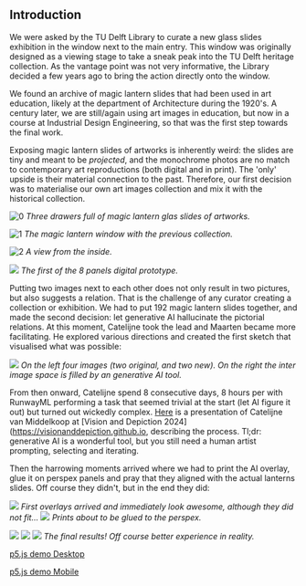 ## Introduction

We were asked by the TU Delft Library to curate a new glass slides exhibition in the window next to the main entry. This window was originally designed as a viewing stage to take a sneak peak into the TU Delft heritage collection. As the vantage point was not very informative, the Library decided a few years ago to bring the action directly onto the window.

We found an archive of magic lantern slides that had been used in art education, likely at the department of Architecture during the 1920's. A century later, we are still/again using art images in education, but now in a course at Industrial Design Engineering, so that was the first step towards the final work.

Exposing magic lantern slides of artworks is inherently weird: the slides are tiny and meant to be _projected_, and the monochrome photos are no match to contemporary art reproductions (both digital and in print). The 'only' upside is their material connection to the past. Therefore, our first decision was to materialise our own art images collection and mix it with the historical collection.

![0](contents/0.jpg)
_Three drawers full of magic lantern glas slides of artworks._

![1](contents/1.jpg)
_The magic lantern window with the previous collection._

![2](contents/2.jpg)
_A view from the inside._

![](contents/panel1.png)
_The first of the 8 panels digital prototype._

Putting two images next to each other does not only result in two pictures, but also suggests a relation. That is the challenge of any curator creating a collection or exhibition. We had to put 192 magic lantern slides together, and made the second decision: let generative AI hallucinate the pictorial relations. At this moment, Catelijne took the lead and Maarten became more facilitating. He explored various directions and created the first sketch that visualised what was possible:
<!--At this moment, Catelijne took the lead and Maarten became more facilitating. -->

![](contents/prototype3.jpg)
_On the left four images (two original, and two new). On the right the inter image space is filled by an generative AI tool._

From then onward, Catelijne spend 8 consecutive days, 8 hours per with RunwayML performing a task that seemed trivial at the start (let AI figure it out) but turned out wickedly complex. [Here](https://collegerama.tudelft.nl/Mediasite/Channel/ide-symposium-vision-and-depiction-2024/watch/cc9690c3fac748e1919b015943bcd4861d) is a presentation of Catelijne van Middelkoop at [Vision and Depiction 2024](https://visionanddepiction.github.io, describing the process. Tl;dr: generative AI is a wonderful tool, but you still need a human artist prompting, selecting and iterating.

Then the harrowing moments arrived where we had to print the AI  overlay, glue it on perspex panels and pray that they aligned with the actual lanterns slides. Off course they didn't, but in the end they did:

![](contents/3.jpg)
_First overlays arrived and immediately look awesome, although they did not fit..._
![](contents/4.jpg)
_Prints about to be glued to the perspex._

![](contents/5.jpg)
![](contents/6.jpg)
![](contents/7.jpg)
_The final results! Off course better experience in reality._


[p5.js demo Desktop](https://whenimagesremain.github.io/AVisualPolemicIn8ActsDesktop/)


[p5.js demo Mobile](https://whenimagesremain.github.io/AVisualPolemicIn8ActsMobile/)
